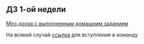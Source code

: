 ## ДЗ 1-ой недели

[Miro доска с выполненным домашним заданием](https://miro.com/app/board/uXjVNp40t4A=/?share_link_id=676935259178)

На всякий случай [ссылка](https://miro.com/welcomeonboard/QkhuTnlZY3NSWmxJdEZUVktvaDFZc3hUbHF5SkcyeDNrdkF0RDNETEJaQ0NRdnp6ZDM5eVhoczdIVDIzaUhxcHwzMDc0NDU3MzQ2MjQxMTE3NTEyfDI=?share_link_id=230448618685) для вступления в команду
